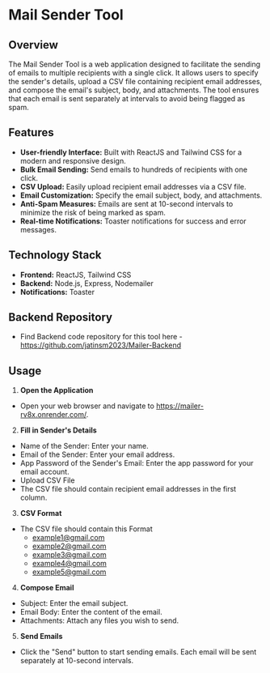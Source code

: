# Mail Sender Tool

## Overview

The Mail Sender Tool is a web application designed to facilitate the sending of emails to multiple recipients with a single click. It allows users to specify the sender's details, upload a CSV file containing recipient email addresses, and compose the email's subject, body, and attachments. The tool ensures that each email is sent separately at intervals to avoid being flagged as spam.

## Features

- **User-friendly Interface:** Built with ReactJS and Tailwind CSS for a modern and responsive design.
- **Bulk Email Sending:** Send emails to hundreds of recipients with one click.
- **CSV Upload:** Easily upload recipient email addresses via a CSV file.
- **Email Customization:** Specify the email subject, body, and attachments.
- **Anti-Spam Measures:** Emails are sent at 10-second intervals to minimize the risk of being marked as spam.
- **Real-time Notifications:** Toaster notifications for success and error messages.

## Technology Stack

- **Frontend:** ReactJS, Tailwind CSS
- **Backend:** Node.js, Express, Nodemailer
- **Notifications:** Toaster

## Backend Repository

- Find Backend code repository for this tool here - https://github.com/jatinsm2023/Mailer-Backend

## Usage

1. **Open the Application**
- Open your web browser and navigate to https://mailer-rv8x.onrender.com/.

2. **Fill in Sender's Details**
- Name of the Sender: Enter your name.
- Email of the Sender: Enter your email address.
- App Password of the Sender's Email: Enter the app password for your email account.
- Upload CSV File
- The CSV file should contain recipient email addresses in the first column.

3. **CSV Format**
- The CSV file should contain this Format
   - example1@gmail.com
   - example2@gmail.com
   - example3@gmail.com
   - example4@gmail.com
   - example5@gmail.com

    
4. **Compose Email**
- Subject: Enter the email subject.
- Email Body: Enter the content of the email.
- Attachments: Attach any files you wish to send.

5. **Send Emails**
- Click the "Send" button to start sending emails. Each email will be sent separately at 10-second intervals.
